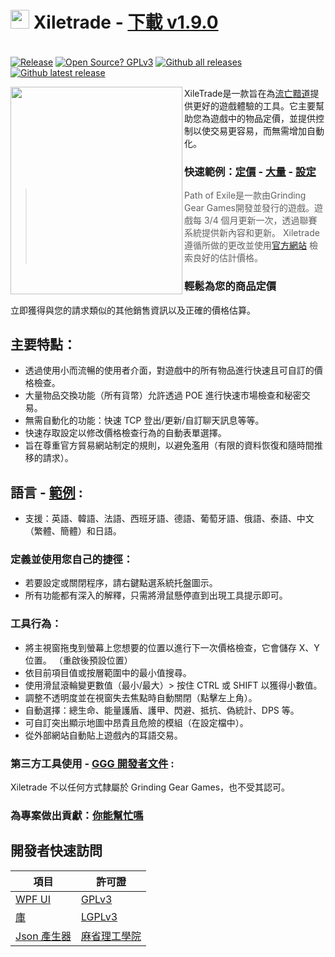 # <img src="https://i.imgur.com/dhWQgtY.png" width="30" height="30"> Xiletrade - [下載 v1.9.0](https://github.com/maxensas/xiletrade/releases/download/1.9.0/Xiletrade_win-x64.7z)  

[<img width="20" height="15" src="https://user-images.githubusercontent.com/62154281/104107842-feae5080-52bf-11eb-8e8f-d8827f1f0334.png">](https://github.com/maxensas/xiletrade)
[<img width="20" height="15" src="https://user-images.githubusercontent.com/62154281/104107838-fd7d2380-52bf-11eb-8d47-f949fd7a3b58.png">](https://github.com/maxensas/xiletrade/blob/master/readme/README.kr.md)
[<img width="20" height="15" src="https://user-images.githubusercontent.com/62154281/104107835-fd7d2380-52bf-11eb-8e08-614b2610eca4.png">](https://github.com/maxensas/xiletrade/blob/master/readme/README.fr.md)
[<img width="20" height="15" src="https://user-images.githubusercontent.com/62154281/104107839-fe15ba00-52bf-11eb-807e-25088a595f33.png">](https://github.com/maxensas/xiletrade/blob/master/readme/README.es.md)
[<img width="20" height="15" src="https://user-images.githubusercontent.com/62154281/104107836-fd7d2380-52bf-11eb-8ba2-bcdc04dab8b9.png">](https://github.com/maxensas/xiletrade/blob/master/readme/README.de.md)
[<img width="20" height="15" src="https://user-images.githubusercontent.com/62154281/104107833-fce48d00-52bf-11eb-896a-c5671965cb51.png">](https://github.com/maxensas/xiletrade/blob/master/readme/README.pt.md)
[<img width="20" height="15" src="https://user-images.githubusercontent.com/62154281/104107837-fd7d2380-52bf-11eb-8df0-091c9d9cc05a.png">](https://github.com/maxensas/xiletrade/blob/master/readme/README.ru.md)
[<img width="20" height="15" src="https://user-images.githubusercontent.com/62154281/104107841-feae5080-52bf-11eb-8ca7-1f402cbf6e5e.png">](https://github.com/maxensas/xiletrade/blob/master/readme/README.th.md)
[<img width="20" height="15" src="https://user-images.githubusercontent.com/62154281/104107840-fe15ba00-52bf-11eb-939e-d98bba60877d.png">](https://github.com/maxensas/xiletrade/blob/master/readme/README.tw.md)
[<img width="20" height="15" src="https://user-images.githubusercontent.com/62154281/104107834-fce48d00-52bf-11eb-8902-02d5a6d457c8.png">](https://github.com/maxensas/xiletrade/blob/master/readme/README.cn.md)
[<img width="20" height="15" src="https://user-images.githubusercontent.com/62154281/222918792-06b9c888-bb96-40af-a27c-68b664fe60b5.png">](https://github.com/maxensas/xiletrade/blob/master/readme/README.jp.md)<br>
[![Release](https://img.shields.io/github/release/maxensas/xiletrade.svg)](https://github.com/maxensas/xiletrade/releases/) 
[![Open Source? GPLv3](https://badgen.net/badge/Open%20Source%20%3F/GPLv3/green?icon=github)](https://github.com/maxensas/xiletrade/tree/master/src)
[![Github all releases](https://img.shields.io/github/downloads/maxensas/xiletrade/total.svg)](https://GitHub.com/maxensas/xiletrade/releases/) [![Github latest release](https://img.shields.io/github/downloads/maxensas/xiletrade/latest/total.svg)](https://GitHub.com/maxensas/xiletrade/releases/)

<img align="left" width="275" height="332" src="https://user-images.githubusercontent.com/62154281/120824346-a884c700-c558-11eb-9889-839acdf88eb5.png">

XileTrade是一款旨在為[流亡黯道](https://www.pathofexile.tw/)提供更好的遊戲體驗的工具。它主要幫助您為遊戲中的物品定價，並提供控制以使交易更容易，而無需增加自動化。
### 快速範例：[定價](https://youtu.be/4mP3uOsr8oc) - [大量](https://youtu.be/6yuLZXTho-A) - [設定](https://youtu.be/libdIjrNM-8)<br>
>Path of Exile是一款由Grinding Gear Games開發並發行的遊戲。遊戲每 3/4 個月更新一次，透過聯賽系統提供新內容和更新。
>Xiletrade 遵循所做的更改並使用[官方網站](https://www.pathofexile.tw/trade/) 檢索良好的估計價格。
### 輕鬆為您的商品定價
立即獲得與您的請求類似的其他銷售資訊以及正確的價格估算。

## 主要特點：
* 透過使用小而流暢的使用者介面，對遊戲中的所有物品進行快速且可自訂的價格檢查。
* 大量物品交換功能（所有貨幣）允許透過 POE 進行快速市場檢查和秘密交易。
* 無需自動化的功能：快速 TCP 登出/更新/自訂聊天訊息等等。
* 快速存取設定以修改價格檢查行為的自動表單選擇。
* 旨在尊重官方貿易網站制定的規則，以避免濫用（有限的資料恢復和隨時間推移的請求）。

## 語言 - [範例](https://github.com/maxensas/xiletrade/blob/master/LANGUAGES.md) :
* 支援：英語、韓語、法語、西班牙語、德語、葡萄牙語、俄語、泰語、中文（繁體、簡體）和日語。

### 定義並使用您自己的捷徑：
* 若要設定或關閉程序，請右鍵點選系統托盤圖示。
* 所有功能都有深入的解釋，只需將滑鼠懸停直到出現工具提示即可。

### 工具行為：
* 將主視窗拖曳到螢幕上您想要的位置以進行下一次價格檢查，它會儲存 X、Y 位置。 （重啟後預設位置）
* 依目前項目值或按層範圍中的最小值搜尋。
* 使用滑鼠滾輪變更數值（最小/最大）> 按住 CTRL 或 SHIFT 以獲得小數值。
* 調整不透明度並在視窗失去焦點時自動關閉（點擊左上角）。
* 自動選擇：總生命、能量護盾、護甲、閃避、抵抗、偽統計、DPS 等。
* 可自訂突出顯示地圖中昂貴且危險的模組（在設定檔中）。
* 從外部網站自動貼上遊戲內的耳語交易。

### 第三方工具使用 - [GGG 開發者文件](https://www.pathofexile.com/developer/docs/index#policy) :
Xiletrade 不以任何方式隸屬於 Grinding Gear Games，也不受其認可。

### 為專案做出貢獻：[你能幫忙嗎](https://github.com/maxensas/xiletrade/blob/master/CONTRIBUTING.md)

## 開發者快速訪問
|項目|許可證|
|---------|---------|
| [WPF UI](https://github.com/maxensas/xiletrade/tree/master/src/Xiletrade) | [GPLv3](https://github.com/maxensas/xiletrade/blob/master/licenses/LICENSE_Xiletrade) |
| [庫](https://github.com/maxensas/xiletrade/tree/master/src/Xiletrade.Library) | [LGPLv3](https://github.com/maxensas/xiletrade/blob/master/licenses/LICENSE_XiletradeLibrary) |
| [Json 產生器](https://github.com/maxensas/xiletrade/tree/master/src/Xiletrade.Json) | [麻省理工學院](https://github.com/maxensas/xiletrade/blob/master/licenses/LICENSE_XiletradeJson) |